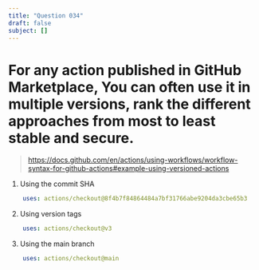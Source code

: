 ```yaml
---
title: "Question 034"
draft: false
subject: []
---
```



# For any action published in GitHub Marketplace, You can often use it in multiple versions, rank the different approaches from most to least stable and secure.
> https://docs.github.com/en/actions/using-workflows/workflow-syntax-for-github-actions#example-using-versioned-actions
1. Using the commit SHA
```yaml
    uses: actions/checkout@8f4b7f84864484a7bf31766abe9204da3cbe65b3
```
2. Using version tags
```yaml
    uses: actions/checkout@v3
```
3. Using the main branch
```yaml
    uses: actions/checkout@main
```
